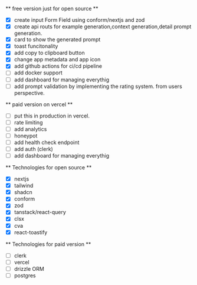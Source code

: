 ** free version just for open source **

- [x] create input Form Field using conform/nextjs and zod
- [x] create api routs for example generation,context generation,detail prompt generation.
- [x] card to show the generated prompt
- [x] toast funcitonality
- [x] add copy to clipboard button
- [x] change app metadata and app icon
- [x] add github actions for ci/cd pipeline
- [ ] add docker support
- [ ] add dashboard for managing everythig
- [ ] add prompt validation by implementing the rating system. from users perspective.

** paid version on vercel **

- [ ] put this in production in vercel.
- [ ] rate limiting
- [ ] add analytics
- [ ] honeypot
- [ ] add health check endpoint
- [ ] add auth (clerk)
- [ ] add dashboard for managing everythig

** Technologies for open source **

- [x] nextjs
- [x] tailwind
- [x] shadcn
- [x] conform
- [x] zod
- [x] tanstack/react-query
- [x] clsx
- [x] cva
- [x] react-toastify

** Technologies for paid version **

- [ ] clerk
- [ ] vercel
- [ ] drizzle ORM
- [ ] postgres

